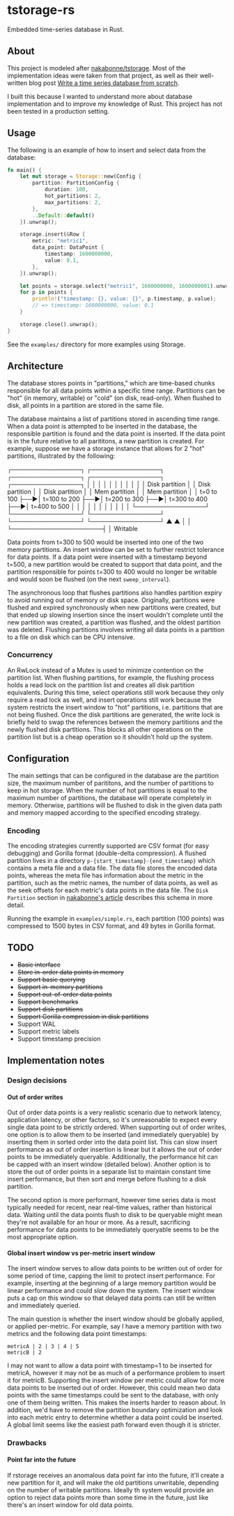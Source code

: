 # tstorage-rs

Embedded time-series database in Rust.

## About

This project is modeled after [nakabonne/tstorage](github.com/nakabonne/tstorage). Most of the implementation ideas were taken from  that project, as well as their well-written blog post [Write a time series database from scratch](https://nakabonne.dev/posts/write-tsdb-from-scratch).

I built this because I wanted to understand more about database implementation and to improve my knowledge of Rust. This project has not been tested in a production setting.

## Usage

The following is an example of how to insert and select data from the database:

```rust
fn main() {
    let mut storage = Storage::new(Config {
        partition: PartitionConfig {
            duration: 100,
            hot_partitions: 2,
            max_partitions: 2,
        },
        ..Default::default()
    }).unwrap();

    storage.insert(&Row {
        metric: "metric1",
        data_point: DataPoint {
            timestamp: 1600000000,
            value: 0.1,
        },
    }).unwrap();

    let points = storage.select("metric1", 1600000000, 1600000001).unwrap();
    for p in points {
        println!("timestamp: {}, value: {}", p.timestamp, p.value);
        // => timestamp: 1600000000, value: 0.1
    }

    storage.close().unwrap();
}
```

See the `examples/` directory for more examples using Storage.

## Architecture

The database stores points in "partitions," which are time-based chunks responsible for all data points within a specific time range. Partitions can be "hot" (in memory, writable) or "cold" (on disk, read-only). When flushed to disk, all points in a partition are stored in the same file.

The database maintains a list of partitions stored in ascending time range. When a data point is attempted to be inserted in the database, the responsible partition is found and the data point is inserted. If the data point is in the future relative to all parititons, a new partition is created. For example, suppose we have a storage instance that allows for 2 "hot" partitions, illustrated by the following:

┌────────────────┐   ┌────────────────┐   ┌────────────────┐   ┌────────────────┐   ┌────────────────┐
│                │   │                │   │                │   │                │   │                │
│ Disk partition │   │ Disk partition │   │ Disk partition │   │  Mem partition │   │  Mem partition │
│   t=0 to 100   ├──►│  t=100 to 200  ├──►│  t=200 to 300  ├──►│  t=300 to 400  ├──►│  t=400 to 500  │
│                │   │                │   │                │   │                │   │                │
└────────────────┘   └────────────────┘   └────────────────┘   └────────────────┘   └────────────────┘
                                                                        ▲                     ▲
                                                                        │                     │
                                                                        └─────────────────────┤
                                                                                              │
                                                                                           Writable

Data points from t=300 to 500 would be inserted into one of the two memory partitions. An insert window can be set to further restrict tolerance for data points. If a data point were inserted with a timestamp beyond t=500, a new partition would be created to support that data point, and the partition responsible for points t=300 to 400 would no longer be writable and would soon be flushed (on the next `sweep_interval`).

The asynchronous loop that flushes partitions also handles partition expiry to avoid running out of memory or disk space. 
Originally, partitions were flushed and expired synchronously when new partitions were created, but that ended up slowing insertion since the insert wouldn't complete until the new partition was created, a partition was flushed, and the oldest partition was deleted. Flushing partitions involves writing all data points in a partition to a file on disk which can be CPU intensive.

### Concurrency

An RwLock instead of a Mutex is used to minimize contention on the partition list. When flushing partitions, for example, the flushing process holds a read lock on the partition list and creates all disk partition equivalents. During this time, select operations still work because they only require a read lock as well, and insert operations still work because the system restricts the insert window to "hot" partitions, i.e. partitions that are not being flushed. Once the disk partitions are generated, the write lock is briefly held to swap the references between the memory partitions and the newly flushed disk partitions. This blocks all other operations on the partition list but is a cheap operation so it shouldn't hold up the system.

## Configuration

The main settings that can be configured in the database are the partition size, the maximum number of parititons, and the number of partitions to keep in hot storage. When the number of hot partitions is equal to the maximum number of partitions, the database will operate completely in memory. Otherwise, partitions will be flushed to disk in the given data path and memory mapped according to the specified encoding strategy.

### Encoding

The encoding strategies currently supported are CSV format (for easy debugging) and Gorilla format (double-delta compression). A flushed partition lives in a directory `p-{start_timestamp}-{end_timestamp}` which contains a meta file and a data file. The data file stores the encoded data points, whereas the meta file has information about the metric in the partition, such as the metric names, the number of data points, as well as the seek offsets for each metric's data points in the data file. The `Disk Partition` section in [nakabonne's article](https://nakabonne.dev/posts/write-tsdb-from-scratch/) describes this schema in more detail.

Running the example in `examples/simple.rs`, each partition (100 points) was compressed to 1500 bytes in CSV format, and 49 bytes in Gorilla format.

## TODO

- ~~Basic interface~~
- ~~Store in-order data points in memory~~
- ~~Support basic querying~~
- ~~Support in-memory partitions~~
- ~~Support out-of-order data points~~
- ~~Support benchmarks~~
- ~~Support disk partitions~~
- ~~Support Gorilla compression in disk partitions~~
- Support WAL
- Support metric labels
- Support timestamp precision

## Implementation notes

### Design decisions

#### Out of order writes

Out of order data points is a very realistic scenario due to network latency, application latency, or other factors, so it's unreasonable to expect every single data point to be strictly ordered. When supporting out of order writes, one option is to allow them to be inserted (and immediately queryable) by inserting them in sorted order into the data point list. This can slow insert performance as out of order insertion is linear but it allows the out of order points to be immediately queryable. Additionally, the performance hit can be capped with an insert window (detailed below). Another option is to store the out of order points in a separate list to maintain constant time insert performance, but then sort and merge before flushing to a disk partition.

The second option is more performant, however time series data is most typically needed for recent, near real-time values, rather than historical data. Waiting until the data points flush to disk to be queryable might mean they're not available for an hour or more. As a result, sacrificing performance for data points to be immediately queryable seems to be the most appropriate option.

#### Global insert window vs per-metric insert window

The insert window serves to allow data points to be written out of order for some period of time, capping the limit to protect insert performance. For example, inserting at the beginning of a large memory partition would be linear performance and could slow down the system. The insert window puts a cap on this window so that delayed data points can still be written and immediately queried.

The main question is whether the insert window should be globally applied, or applied per-metric. For example, say I have a memory partition with two metrics and the following data point timestamps:

```
metricA | 2 | 3 | 4 | 5
metricB | 2
```

I may not want to allow a data point with timestamp=1 to be inserted for metricA, however it may not be as much of a performance problem to insert it for metricB. Supporting the insert window per metric could allow for more data points to be inserted out of order. However, this could mean two data points with the same timestamps could be sent to the database, with only one of them being written. This makes the inserts harder to reason about. In addition, we'd have to remove the partition boundary optimization and look into each metric entry to determine whether a data point could be inserted. A global limit seems like the easiest path forward even though it is stricter.

### Drawbacks

#### Point far into the future

If rstorage receives an anomalous data point far into the future, it'll create a new partition for it, and will make the old partitions unwritable, depending on the number of writable partitions. Ideally th system would provide an option to reject data points more than some time in the future, just like there's an insert window for old data points.
